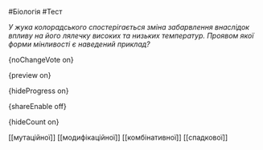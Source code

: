 #Біологія #Тест

*У жука колорадського спостерігається зміна забарвлення внаслідок впливу на його лялечку високих та низьких температур. Проявом якої форми мінливості є наведений приклад?*

{noChangeVote on}

{preview on}

{hideProgress on}

{shareEnable off}

{hideCount on}

[[мутаційної]]
[[модифікаційної]]
[[комбінативної]]
[[спадкової]]

